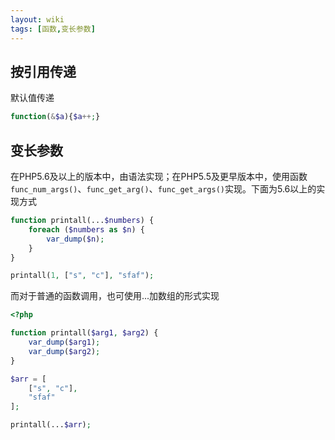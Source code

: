 ```yaml
---
layout: wiki
tags: [函数,变长参数]
---
```



## 按引用传递

默认值传递

```php
function(&$a){$a++;}
```


## 变长参数

在PHP5.6及以上的版本中，由语法实现；在PHP5.5及更早版本中，使用函数`func_num_args()`、`func_get_arg()`、`func_get_args()`实现。下面为5.6以上的实现方式

```php
function printall(...$numbers) {
    foreach ($numbers as $n) {
        var_dump($n);
    }
}

printall(1, ["s", "c"], "sfaf");
```

而对于普通的函数调用，也可使用...加数组的形式实现

```php
<?php 

function printall($arg1, $arg2) {
    var_dump($arg1);
    var_dump($arg2);
}

$arr = [
    ["s", "c"], 
    "sfaf"
];

printall(...$arr);

```